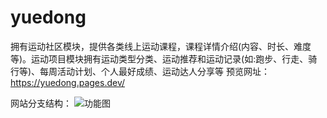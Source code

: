 # yuedong
拥有运动社区模块，提供各类线上运动课程，课程详情介绍(内容、时长、难度等)。运动项目模块拥有运动类型分类、运动推荐和运动记录(如:跑步、行走、骑行等)、每周活动计划、个人最好成绩、运动达人分享等
预览网址：https://yuedong.pages.dev/

网站分支结构：
![功能图](https://github.com/user-attachments/assets/b0f24eab-6ee8-4008-a728-52cf88f5ba4b)
